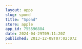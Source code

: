 ```yaml
---
layout: apps
slug: spond
title: "Spond"
store: apple
app_id: 755596884
date: 2024-04-29T09:11:20Z
published: 2013-12-08T07:02:07Z
---
```

